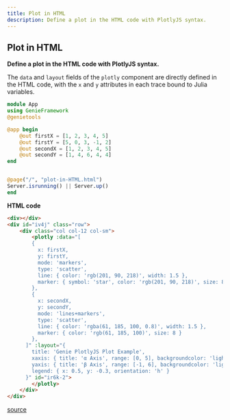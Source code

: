 ```yaml
---
title: Plot in HTML
description: Define a plot in the HTML code with PlotlyJS syntax.
---
```


## Plot in HTML

**Define a plot in the HTML code with PlotlyJS syntax.**

The `data` and `layout` fields of the `plotly` component are directly defined in the HTML code, with the `x` and `y` attributes in each trace bound to Julia variables.

````julia
module App
using GenieFramework
@genietools

@app begin
    @out firstX = [1, 2, 3, 4, 5]
    @out firstY = [5, 0, 3, -1, 2]
    @out secondX = [1, 2, 3, 4, 5]
    @out secondY = [1, 4, 6, 4, 4]
end


@page("/", "plot-in-HTML.html")
Server.isrunning() || Server.up()
end
````

**HTML code**

```html
<div></div>
<div id="iv4j" class="row">
    <div class="col col-12 col-sm">
        <plotly :data="[
        {
          x: firstX,
          y: firstY,
          mode: 'markers',
          type: 'scatter',
          line: { color: 'rgb(201, 90, 218)', width: 1.5 },
          marker: { symbol: 'star', color: 'rgb(201, 90, 218)', size: 8 }
        },
        {
          x: secondX,
          y: secondY,
          mode: 'lines+markers',
          type: 'scatter',
          line: { color: 'rgba(61, 185, 100, 0.8)', width: 1.5 },
          marker: { color: 'rgb(61, 185, 100)', size: 8 }
        },
      ]" :layout="{ 
        title: 'Genie PlotlyJS Plot Example',
        xaxis: { title: 'α Axis', range: [0, 5], backgroundcolor: 'lightgray' },
        yaxis: { title: 'β Axis', range: [-1, 6], backgroundcolor: 'lightgray' },
        legend: { x: 0.5, y: -0.3, orientation: 'h' }
      }" id="ir6k-2">
        </plotly>
    </div>
</div>
```


[source](https://github.com/GenieFramework/CodeExamples/blob/main/src/2.reactive-ui/plot-in-HTML.jl)
